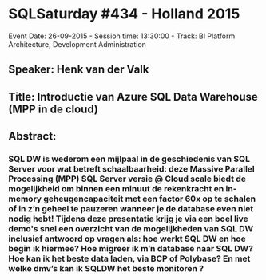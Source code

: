 # SQLSaturday #434 - Holland 2015
Event Date: 26-09-2015 - Session time: 13:30:00 - Track: BI Platform Architecture, Development  Administration
## Speaker: Henk van der Valk
## Title: Introductie van Azure SQL Data Warehouse (MPP in de cloud) 
## Abstract:
### SQL DW is wederom een mijlpaal in de geschiedenis van SQL Server voor wat betreft schaalbaarheid: deze  Massive Parallel Processing (MPP) SQL Server  versie @ Cloud scale  biedt de mogelijkheid om binnen een minuut de rekenkracht en in-memory geheugencapaciteit met een factor 60x  op te schalen of in z’n geheel te pauzeren wanneer je de database even niet nodig hebt!   Tijdens deze presentatie krijg je via een boel live demo's snel een overzicht van de mogelijkheden van SQL DW inclusief antwoord op vragen  als: hoe werkt SQL DW en hoe begin ik hiermee? Hoe migreer ik m’n database naar SQL DW?  Hoe kan ik het beste data laden, via BCP of Polybase? En met welke dmv’s  kan ik SQLDW het beste monitoren ? 
